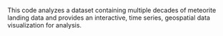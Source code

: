This code analyzes a dataset containing multiple decades of meteorite landing data and provides an interactive, time series, geospatial data visualization for analysis.
